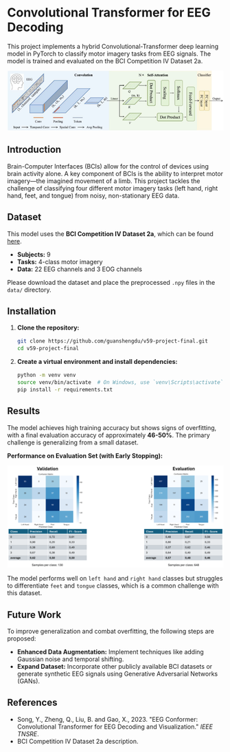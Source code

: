# Convolutional Transformer for EEG Decoding

This project implements a hybrid Convolutional-Transformer deep learning model in PyTorch to classify motor imagery tasks from EEG signals. The model is trained and evaluated on the BCI Competition IV Dataset 2a.

![Model Architecture Diagram](assets/model_architecture.png)

## Introduction

Brain-Computer Interfaces (BCIs) allow for the control of devices using brain activity alone. A key component of BCIs is the ability to interpret motor imagery—the imagined movement of a limb. This project tackles the challenge of classifying four different motor imagery tasks (left hand, right hand, feet, and tongue) from noisy, non-stationary EEG data.

## Dataset

This model uses the **BCI Competition IV Dataset 2a**, which can be found [here](https://www.bbci.de/competition/iv/#dataset2a).

*   **Subjects:** 9
*   **Tasks:** 4-class motor imagery
*   **Data:** 22 EEG channels and 3 EOG channels

Please download the dataset and place the preprocessed `.npy` files in the `data/` directory.

## Installation

1.  **Clone the repository:**
    ```bash
    git clone https://github.com/guanshengdu/v59-project-final.git
    cd v59-project-final
    ```

2.  **Create a virtual environment and install dependencies:**
    ```bash
    python -m venv venv
    source venv/bin/activate  # On Windows, use `venv\Scripts\activate`
    pip install -r requirements.txt
    ```

## Results

The model achieves high training accuracy but shows signs of overfitting, with a final evaluation accuracy of approximately **46-50%**. The primary challenge is generalizing from a small dataset.

**Performance on Evaluation Set (with Early Stopping):**

![Evaluation Results](assets/results_plot.png)

The model performs well on `left hand` and `right hand` classes but struggles to differentiate `feet` and `tongue` classes, which is a common challenge with this dataset.

## Future Work

To improve generalization and combat overfitting, the following steps are proposed:
*   **Enhanced Data Augmentation:** Implement techniques like adding Gaussian noise and temporal shifting.
*   **Expand Dataset:** Incorporate other publicly available BCI datasets or generate synthetic EEG signals using Generative Adversarial Networks (GANs).

## References
*   Song, Y., Zheng, Q., Liu, B. and Gao, X., 2023. "EEG Conformer: Convolutional Transformer for EEG Decoding and Visualization." *IEEE TNSRE*.
*   BCI Competition IV Dataset 2a description.
